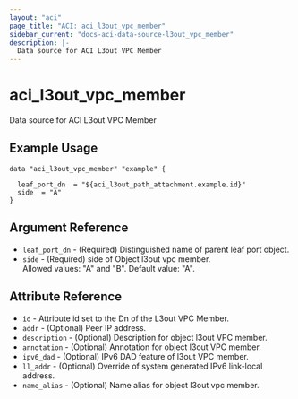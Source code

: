 ```yaml
---
layout: "aci"
page_title: "ACI: aci_l3out_vpc_member"
sidebar_current: "docs-aci-data-source-l3out_vpc_member"
description: |-
  Data source for ACI L3out VPC Member
---
```


# aci_l3out_vpc_member

Data source for ACI L3out VPC Member

## Example Usage

```hcl
data "aci_l3out_vpc_member" "example" {

  leaf_port_dn  = "${aci_l3out_path_attachment.example.id}"
  side  = "A"
}
```

## Argument Reference

- `leaf_port_dn` - (Required) Distinguished name of parent leaf port object.
- `side` - (Required) side of Object l3out vpc member.  
  Allowed values: "A" and "B". Default value: "A".

## Attribute Reference

- `id` - Attribute id set to the Dn of the L3out VPC Member.
- `addr` - (Optional) Peer IP address.
- `description` - (Optional) Description for object l3out VPC member.
- `annotation` - (Optional) Annotation for object l3out VPC member.
- `ipv6_dad` - (Optional) IPv6 DAD feature of l3out VPC member.
- `ll_addr` - (Optional) Override of system generated IPv6 link-local address.
- `name_alias` - (Optional) Name alias for object l3out vpc member.
